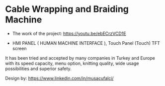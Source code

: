 # Cable Wrapping and Braiding Machine

- The work of the project:  https://youtu.be/ebECrzVCD1E

- HMI PANEL ( HUMAN MACHINE INTERFACE ), Touch Panel (Touch) TFT screen 

It has been tried and accepted by many companies in Turkey and Europe with its speed capacity, menu option, knitting quality, wide usage possibilities and superior safety.


Design by: https://www.linkedin.com/in/musacufalci/
